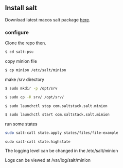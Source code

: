## Install salt

Download latest macos salt package [here](https://repo.saltstack.com/#osx).

### configure
Clone the repo then.
``` bash
$ cd salt-psu
```
copy minion file

``` bash
$ cp minion /etc/salt/minion
```

make /srv directory

``` bash
$ sudo mkdir -p /opt/srv
```

``` bash
$ sudo cp -R srv/ /opt/srv/
```

``` bash
$ sudo launchctl stop com.saltstack.salt.minion
```

``` bash
$ sudo launchctl start com.saltstack.salt.minion
```

run some states

``` bash
sudo salt-call state.apply states/files/file-example
```

``` run the highstate
sudo salt-call state.highstate
```

The logging level can be changed in the /etc/salt/minion

Logs can be viewed at /var/log/salt/minion

